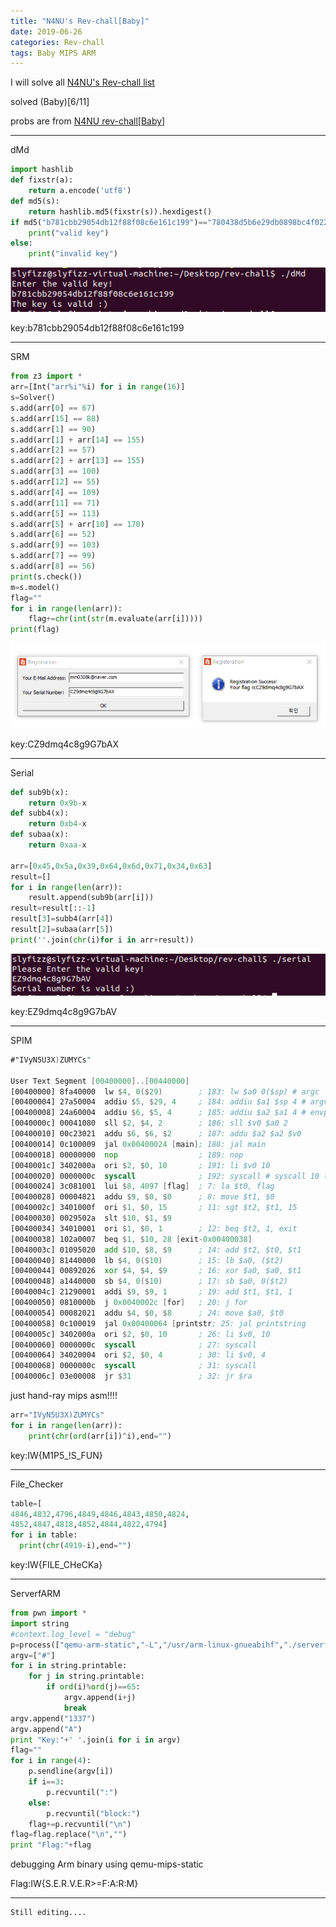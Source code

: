 ```yaml
---
title: "N4NU's Rev-chall[Baby]"
date: 2019-06-26
categories: Rev-chall
tags: Baby MIPS ARM
---
```

I will solve all [N4NU's Rev-chall list](https://pastebin.com/q7LGi8w5)

solved (Baby)[6/11]

probs are from
[N4NU rev-chall[Baby]](https://github.com/N4NU/Reversing-Challenges-List/tree/master/Baby)

-------------------------------------

dMd

```python
import hashlib
def fixstr(a):
    return a.encode('utf8')
def md5(s):
    return hashlib.md5(fixstr(s)).hexdigest()
if md5("b781cbb29054db12f88f08c6e161c199")=="780438d5b6e29db0898bc4f0225935c0":
    print("valid key")
else:
    print("invalid key")
```
![dMd](https://raw.githubusercontent.com/slyfizz3/slyfizz3.github.io/master/image/Rev-chall/Baby/dMd.png)

key:b781cbb29054db12f88f08c6e161c199

-----

SRM

```python
from z3 import *
arr=[Int("arr%i"%i) for i in range(16)]
s=Solver()
s.add(arr[0] == 67)
s.add(arr[15] == 88)
s.add(arr[1] == 90)
s.add(arr[1] + arr[14] == 155)
s.add(arr[2] == 57)
s.add(arr[2] + arr[13] == 155)
s.add(arr[3] == 100)
s.add(arr[12] == 55)
s.add(arr[4] == 109)
s.add(arr[11] == 71)
s.add(arr[5] == 113)
s.add(arr[5] + arr[10] == 170)
s.add(arr[6] == 52)
s.add(arr[9] == 103)
s.add(arr[7] == 99)
s.add(arr[8] == 56)
print(s.check())
m=s.model()
flag=""
for i in range(len(arr)):
	flag+=chr(int(str(m.evaluate(arr[i]))))
print(flag)
```

![SRM](https://raw.githubusercontent.com/slyfizz3/slyfizz3.github.io/master/image/Rev-chall/Baby/SRM.png)

key:CZ9dmq4c8g9G7bAX

-----

Serial

```python
def sub9b(x):
	return 0x9b-x
def subb4(x):
	return 0xb4-x
def subaa(x):
	return 0xaa-x

arr=[0x45,0x5a,0x39,0x64,0x6d,0x71,0x34,0x63]
result=[]
for i in range(len(arr)):
	result.append(sub9b(arr[i]))
result=result[::-1]
result[3]=subb4(arr[4])
result[2]=subaa(arr[5])
print(''.join(chr(i)for i in arr+result))
```

![Serial](https://raw.githubusercontent.com/slyfizz3/slyfizz3.github.io/master/image/Rev-chall/Baby/Serial.png)

key:EZ9dmq4c8g9G7bAV

-----


SPIM

```asm
#"IVyN5U3X)ZUMYCs"

User Text Segment [00400000]..[00440000]
[00400000] 8fa40000  lw $4, 0($29)        ; 183: lw $a0 0($sp) # argc 
[00400004] 27a50004  addiu $5, $29, 4     ; 184: addiu $a1 $sp 4 # argv 
[00400008] 24a60004  addiu $6, $5, 4      ; 185: addiu $a2 $a1 4 # envp 
[0040000c] 00041080  sll $2, $4, 2        ; 186: sll $v0 $a0 2 
[00400010] 00c23021  addu $6, $6, $2      ; 187: addu $a2 $a2 $v0 
[00400014] 0c100009  jal 0x00400024 [main]; 188: jal main 
[00400018] 00000000  nop                  ; 189: nop 
[0040001c] 3402000a  ori $2, $0, 10       ; 191: li $v0 10 
[00400020] 0000000c  syscall              ; 192: syscall # syscall 10 (exit) 
[00400024] 3c081001  lui $8, 4097 [flag]  ; 7: la $t0, flag 
[00400028] 00004821  addu $9, $0, $0      ; 8: move $t1, $0 
[0040002c] 3401000f  ori $1, $0, 15       ; 11: sgt $t2, $t1, 15 
[00400030] 0029502a  slt $10, $1, $9          
[00400034] 34010001  ori $1, $0, 1        ; 12: beq $t2, 1, exit 
[00400038] 102a0007  beq $1, $10, 28 [exit-0x00400038] 
[0040003c] 01095020  add $10, $8, $9      ; 14: add $t2, $t0, $t1 
[00400040] 81440000  lb $4, 0($10)        ; 15: lb $a0, ($t2) 
[00400044] 00892026  xor $4, $4, $9       ; 16: xor $a0, $a0, $t1 
[00400048] a1440000  sb $4, 0($10)        ; 17: sb $a0, 0($t2) 
[0040004c] 21290001  addi $9, $9, 1       ; 19: add $t1, $t1, 1 
[00400050] 0810000b  j 0x0040002c [for]   ; 20: j for 
[00400054] 00082021  addu $4, $0, $8      ; 24: move $a0, $t0 
[00400058] 0c100019  jal 0x00400064 [printstr; 25: jal printstring 
[0040005c] 3402000a  ori $2, $0, 10       ; 26: li $v0, 10 
[00400060] 0000000c  syscall              ; 27: syscall 
[00400064] 34020004  ori $2, $0, 4        ; 30: li $v0, 4 
[00400068] 0000000c  syscall              ; 31: syscall 
[0040006c] 03e00008  jr $31               ; 32: jr $ra 
```

just hand-ray mips asm!!!!

```python
arr="IVyN5U3X)ZUMYCs"
for i in range(len(arr)):
	print(chr(ord(arr[i])^i),end="")
```

key:IW{M1P5_!S_FUN}

-----

File_Checker

```python
table=[
4846,4832,4796,4849,4846,4843,4850,4824,
4852,4847,4818,4852,4844,4822,4794]
for i in table:
  print(chr(4919-i),end="")
```
key:IW{FILE_CHeCKa}

-----

ServerfARM

```python
from pwn import *
import string
#context.log_level = "debug"
p=process(["qemu-arm-static","-L","/usr/arm-linux-gnueabihf","./serverfarm",'f','i','z','z'])
argv=["#"]
for i in string.printable:
	for j in string.printable:
		if ord(i)%ord(j)==65:
			argv.append(i+j)
			break
argv.append("1337")
argv.append("A")
print "Key:"+' '.join(i for i in argv)
flag=""
for i in range(4):
	p.sendline(argv[i])
	if i==3:
		p.recvuntil(":")
	else:
		p.recvuntil("block:")
	flag+=p.recvuntil("\n")
flag=flag.replace("\n","")
print "Flag:"+flag
```

debugging Arm binary using qemu-mips-static

Flag:IW{S.E.R.V.E.R>=F:A:R:M}

-----
```
Still editing....
```
